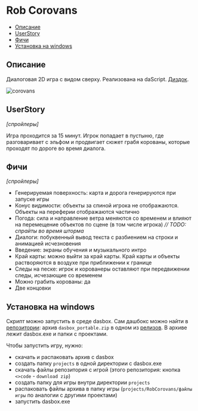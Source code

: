 Rob Corovans
============

- [Описание](#описание)
- [UserStory](#userstory)
- [Фичи](#фичи)
- [Установка на windows](#установка-на-windows)

## Описание

Диалоговая 2D игра с видом сверху. Реализована на daScript. [Диздок](https://wikireality.ru/wiki/%D0%93%D1%80%D0%B0%D0%B1%D0%B8%D1%82%D1%8C_%D0%BA%D0%BE%D1%80%D0%BE%D0%B2%D0%B0%D0%BD%D1%8B).

![corovans](https://raw.githubusercontent.com/EvgeniyLupanov1024/EvgeniyLupanov1024/main/projects_media/RobCorovans/corovans.gif)

## UserStory

*[спройлеры]*

Игра проходится за 15 минут. Игрок попадает в пустыню, где разговаривает с эльфом и продвигает сюжет грабя корованы, которые проходят по дороге во время диалога.

## Фичи

*[спройлеры]*
- Генерируемая поверхность: карта и дорога генерируются при запуске игры
- Конус видимости: объекты за спиной игрока не отображаются. Объекты на переферии отображаются частично
- Погода: сила и направление ветра меняются со временем и влияют на перемещение объектов по сцене (в том числе игрока) *// TODO: спрайты во время шторма*
- Диалоги: побуквенный вывод текста с разбиением на строки и анимацией исчезновения
- Введение: экраны обучения и музыкального интро
- Край карты: можно выйти за край карты. Край карты и объекты растворяются в воздухе при приближении к границе  
- Следы на песке: игрок и корованеры оставляют при передвижении следы, исчезающие со временем
- Можно грабить корованы: да
- Две концовки

## Установка на windows

Скрипт можно запустить в среде dasbox. Сам дашбокс можно найти в [репозитории](https://github.com/imp5imp5/dasbox): архив `dasbox_portable.zip` в одном из [релизов](https://github.com/imp5imp5/dasbox/releases/tag/dasbox_portable_0_1_84). В архиве лежит dasbox.exe и папки с проектами.

Чтобы запустить игру, нужно: 
- скачать и распаковать архив с dasbox
- создать папку `projects` в одной директории с dasbox.exe
- скачать файлы репозитория с игрой (этого репозитория: кнопка `<>code` - `download zip`)
- создать папку для игры внутри директории `projects`
- распаковать файлы архива в папку игры (`projects/RobCorovans/файлы игры` по аналогии с другими проектами)
- запустить dasbox.exe  